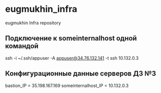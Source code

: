 # eugmukhin_infra
eugmukhin Infra repository

## Подключение к someinternalhost одной командой
ssh -i ~/.ssh/appuser -A appuser@34.76.132.141 -t ssh 10.132.0.3

## Конфигурационные данные серверов ДЗ №3
bastion_IP = 35.198.167.169
someinternalhost_IP = 10.132.0.3
